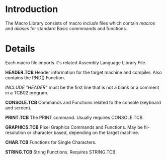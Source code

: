 # Introduction #

The Macro Library consists of macro _include_ files which contain _macros_ and _aliases_ for standard Basic commmands and functions.

# Details #

Each macro file imports it's related Assembly Language Library File.

**HEADER.TCB** Header information for the target machine and compiler. Also contains the RND() Function.

_INCLUDE "HEADER"_ must be the first line that is not a blank or a comment in a TCB02 program.

**CONSOLE.TCB** Commands and Functions related to the console (keyboard and screen).

**PRINT.TCB** The PRINT command. Usually requires CONSOLE.TCB.

**GRAPHICS.TCB** Pixel Graphics Commands and Functions. May be hi-resolution or character based, depending on the target machine.

**CHAR.TCB** Functions for Single Characters.

**STRING.TCB** String Functions. Requires STRING.TCB.